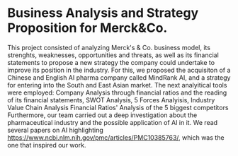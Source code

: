 # Business Analysis and Strategy Proposition for Merck&Co.
This project consisted of analyzing Merck's &amp; Co. business model, its strenghts, weaknesses, opportunities and threats, as well as its financial statements to propose a new strategy the company could undertake to improve its position in the industry. For this, we proposed the acquisiton of a Chinese and English AI pharma company called MindRank AI, and a strategy for entering into the South and East Asian market. The next analyitical tools were employed:
Company Analysis through financial ratios and the reading of its financial statements, 
SWOT Analysis, 
5 Forces Analyisis, 
Industry Value Chain Analysis
Financial Ratios' Analysis of the 5 biggest competitors
Furthermore, our team carried out a deep investigation about the pharmaceutical industry and the possible application of AI in it. We read several papers on AI highlighting https://www.ncbi.nlm.nih.gov/pmc/articles/PMC10385763/, which was the one that inspired our work. 
